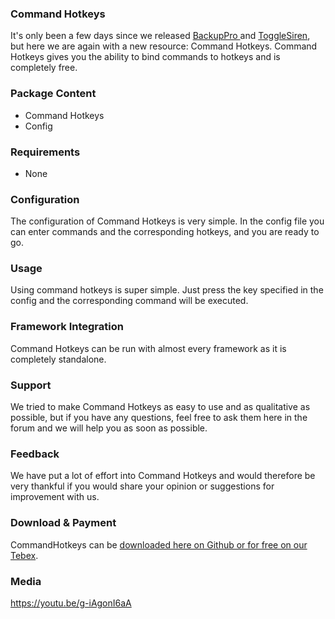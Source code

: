 ### **Command Hotkeys**

It's only been a few days since we released [BackupPro ](https://forum.cfx.re/t/esx-non-esx-ultimate-modular-npc-ai-backup-backuppro/1928934)and [ToggleSiren](https://forum.cfx.re/t/toggle-siren-toggle-lights-and-siren-without-els-and-serverwide/1962379/), but here we are again with a new resource: Command Hotkeys. Command Hotkeys gives you the ability to bind commands to hotkeys and is completely free.

### **Package Content**

* Command Hotkeys
* Config

### **Requirements**

* None

### **Configuration**

The configuration of Command Hotkeys is very simple. In the config file you can enter commands and the corresponding hotkeys, and you are ready to go.

### **Usage**

Using command hotkeys is super simple. Just press the key specified in the config and the corresponding command will be executed.

### **Framework Integration**

Command Hotkeys can be run with almost every framework as it is completely standalone.

### **Support**

We tried to make Command Hotkeys as easy to use and as qualitative as possible, but if you have any questions, feel free to ask them here in the forum and we will help you as soon as possible.

### **Feedback**

We have put a lot of effort into Command Hotkeys and would therefore be very thankful if you would share your opinion or suggestions for improvement with us.

### **Download & Payment**

CommandHotkeys can be [downloaded here on Github or for free on our Tebex](https://codineer-digital.tebex.io/package/4242698).

### **Media**

<https://youtu.be/g-iAgonI6aA>
